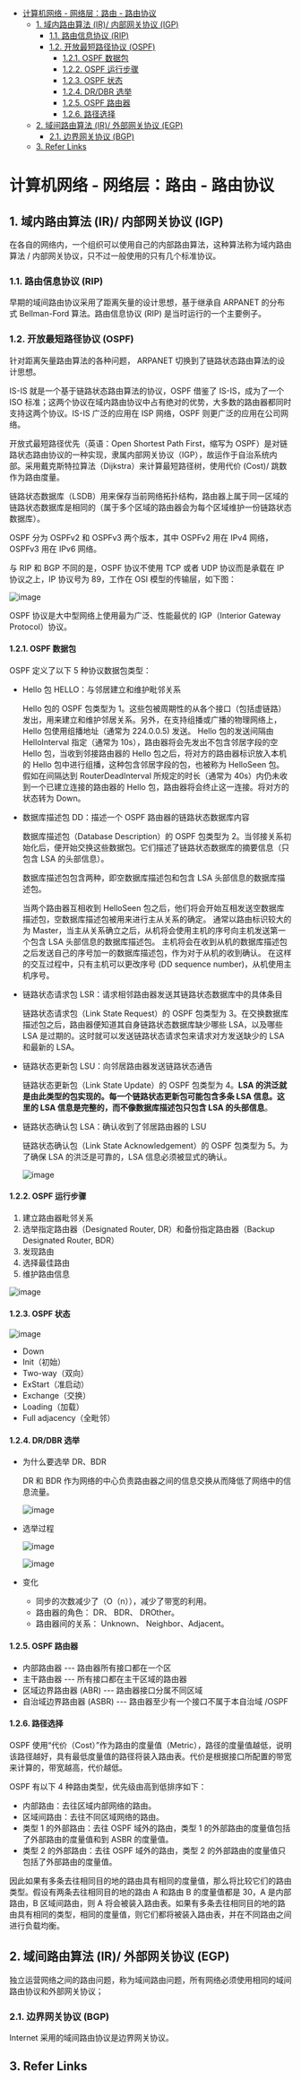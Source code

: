 - [计算机网络 - 网络层：路由 - 路由协议](#计算机网络---网络层路由---路由协议)
  - [1. 域内路由算法 (IR)/ 内部网关协议 (IGP)](#1-域内路由算法-ir-内部网关协议-igp)
    - [1.1. 路由信息协议 (RIP)](#11-路由信息协议-rip)
    - [1.2. 开放最短路径协议 (OSPF)](#12-开放最短路径协议-ospf)
      - [1.2.1. OSPF 数据包](#121-ospf-数据包)
      - [1.2.2. OSPF 运行步骤](#122-ospf-运行步骤)
      - [1.2.3. OSPF 状态](#123-ospf-状态)
      - [1.2.4. DR/DBR 选举](#124-drdbr-选举)
      - [1.2.5. OSPF 路由器](#125-ospf-路由器)
      - [1.2.6. 路径选择](#126-路径选择)
  - [2. 域间路由算法 (IR)/ 外部网关协议 (EGP)](#2-域间路由算法-ir-外部网关协议-egp)
    - [2.1. 边界网关协议 (BGP)](#21-边界网关协议-bgp)
  - [3. Refer Links](#3-refer-links)

# 计算机网络 - 网络层：路由 - 路由协议

## 1. 域内路由算法 (IR)/ 内部网关协议 (IGP)

在各自的网络内，一个组织可以使用自己的内部路由算法，这种算法称为域内路由算法 / 内部网关协议，只不过一般使用的只有几个标准协议。

### 1.1. 路由信息协议 (RIP)

早期的域间路由协议采用了距离矢量的设计思想，基于继承自 ARPANET 的分布式 Bellman-Ford 算法。路由信息协议 (RIP) 是当时运行的一个主要例子。 

### 1.2. 开放最短路径协议 (OSPF)

针对距离矢量路由算法的各种问题， ARPANET 切换到了链路状态路由算法的设计思想。

IS-IS 就是一个基于链路状态路由算法的协议，OSPF 借鉴了 IS-IS，成为了一个 ISO 标准；这两个协议在域内路由协议中占有绝对的优势，大多数的路由器都同时支持这两个协议。IS-IS 广泛的应用在 ISP 网络，OSPF 则更广泛的应用在公司网络。

开放式最短路径优先（英语：Open Shortest Path First，缩写为 OSPF）是对链路状态路由协议的一种实现，隶属内部网关协议（IGP），故运作于自治系统内部。采用戴克斯特拉算法（Dijkstra）来计算最短路径树，使用代价 (Cost)/ 跳数作为路由度量。

链路状态数据库（LSDB）用来保存当前网络拓扑结构，路由器上属于同一区域的链路状态数据库是相同的（属于多个区域的路由器会为每个区域维护一份链路状态数据库）。

OSPF 分为 OSPFv2 和 OSPFv3 两个版本，其中 OSPFv2 用在 IPv4 网络，OSPFv3 用在 IPv6 网络。

与 RIP 和 BGP 不同的是，OSPF 协议不使用 TCP 或者 UDP 协议而是承载在 IP 协议之上，IP 协议号为 89，工作在 OSI 模型的传输层，如下图：

![image](http://otaivnlxc.bkt.clouddn.com/jpg/2018/6/11/f372341370ee2af9ad4ff1725a74234d.jpg)

OSPF 协议是大中型网络上使用最为广泛、性能最优的 IGP（Interior Gateway Protocol）协议。

#### 1.2.1. OSPF 数据包

OSPF 定义了以下 5 种协议数据包类型：
- Hello 包 HELLO：与邻居建立和维护毗邻关系

  Hello 包的 OSPF 包类型为 1。这些包被周期性的从各个接口（包括虚链路）发出，用来建立和维护邻居关系。另外，在支持组播或广播的物理网络上，Hello 包使用组播地址（通常为 224.0.0.5) 发送。 Hello 包的发送间隔由 HelloInterval 指定（通常为 10s），路由器将会先发出不包含邻居字段的空 Hello 包，当收到邻接路由器的 Hello 包之后，将对方的路由器标识放入本机的 Hello 包中进行组播，这种包含邻居字段的包，也被称为 HelloSeen 包。假如在间隔达到 RouterDeadInterval 所规定的时长（通常为 40s）内仍未收到一个已建立连接的路由器的 Hello 包，路由器将会终止这一连接。将对方的状态转为 Down。

- 数据库描述包 DD：描述一个 OSPF 路由器的链路状态数据库内容

  数据库描述包（Database Description）的 OSPF 包类型为 2。当邻接关系初始化后，便开始交换这些数据包。它们描述了链路状态数据库的摘要信息（只包含 LSA 的头部信息）。

  数据库描述包包含两种，即空数据库描述包和包含 LSA 头部信息的数据库描述包。

  当两个路由器互相收到 HelloSeen 包之后，他们将会开始互相发送空数据库描述包，空数据库描述包被用来进行主从关系的确定。 通常以路由标识较大的为 Master，当主从关系确立之后，从机将会使用主机的序号向主机发送第一个包含 LSA 头部信息的数据库描述包。 主机将会在收到从机的数据库描述包之后发送自己的序号加一的数据库描述包，作为对于从机的收到确认。 在这样的交互过程中，只有主机可以更改序号 (DD sequence number)，从机使用主机序号。

- 链路状态请求包 LSR：请求相邻路由器发送其链路状态数据库中的具体条目

  链路状态请求包（Link State Request）的 OSPF 包类型为 3。在交换数据库描述包之后，路由器便知道其自身链路状态数据库缺少哪些 LSA，以及哪些 LSA 是过期的。这时就可以发送链路状态请求包来请求对方发送缺少的 LSA 和最新的 LSA。

- 链路状态更新包 LSU：向邻居路由器发送链路状态通告

  链路状态更新包（Link State Update）的 OSPF 包类型为 4。**LSA 的洪泛就是由此类型的包实现的。每一个链路状态更新包可能包含多条 LSA 信息。这里的 LSA 信息是完整的，而不像数据库描述包只包含 LSA 的头部信息**。

- 链路状态确认包 LSA：确认收到了邻居路由器的 LSU

  链路状态确认包（Link State Acknowledgement）的 OSPF 包类型为 5。为了确保 LSA 的洪泛是可靠的，LSA 信息必须被显式的确认。

  ![image](http://otaivnlxc.bkt.clouddn.com/jpg/2018/6/11/6c2347a98e8d78d2fa8077a421bf2fb0.jpg)

#### 1.2.2. OSPF 运行步骤

1. 建立路由器毗邻关系
1. 选举指定路由器（Designated Router, DR）和备份指定路由器（Backup Designated Router, BDR）
1. 发现路由
1. 选择最佳路由
1. 维护路由信息

![image](http://otaivnlxc.bkt.clouddn.com/jpg/2018/6/11/574ecf8209702b69fc2012db81f590cd.jpg)

#### 1.2.3. OSPF 状态

![image](http://otaivnlxc.bkt.clouddn.com/jpg/2018/6/11/520535e06a19964a58c083b2efb1a5e8.jpg)

- Down
- Init（初始）
- Two-way（双向）
- ExStart（准启动）
- Exchange（交换）
- Loading（加载）
- Full adjacency（全毗邻）

#### 1.2.4. DR/DBR 选举

- 为什么要选举 DR、BDR
  
  DR 和 BDR 作为网络的中心负责路由器之间的信息交换从而降低了网络中的信息流量。

  ![image](http://otaivnlxc.bkt.clouddn.com/jpg/2018/6/11/b3e6e5968e41300321bd33ba93a81b4c.jpg)

- 选举过程

  ![image](http://otaivnlxc.bkt.clouddn.com/jpg/2018/6/11/eb2e70590c84de3c8f7df8930d6f4f55.jpg)

  ![image](http://otaivnlxc.bkt.clouddn.com/jpg/2018/6/11/e67fea749119d3de61bd5b52c3e6ee6a.jpg)

- 变化
  - 同步的次数减少了（O（n）），减少了带宽的利用。
  - 路由器的角色： DR、 BDR、 DROther。
  - 路由器间的关系： Unknown、 Neighbor、Adjacent。

#### 1.2.5. OSPF 路由器

- 内部路由器 --- 路由器所有接口都在一个区
- 主干路由器 --- 所有接口都在主干区域的路由器
- 区域边界路由器 (ABR) --- 路由器接口分属不同区域
- 自治域边界路由器 (ASBR) --- 路由器至少有一个接口不属于本自治域 /OSPF

#### 1.2.6. 路径选择

OSPF 使用“代价（Cost）”作为路由的度量值（Metric），路径的度量值越低，说明该路径越好，具有最低度量值的路径将装入路由表。代价是根据接口所配置的带宽来计算的，带宽越高，代价越低。

OSPF 有以下 4 种路由类型，优先级由高到低排序如下：
- 内部路由：去往区域内部网络的路由。
- 区域间路由：去往不同区域网络的路由。
- 类型 1 的外部路由：去往 OSPF 域外的路由，类型 1 的外部路由的度量值包括了外部路由的度量值和到 ASBR 的度量值。
- 类型 2 的外部路由：去往 OSPF 域外的路由，类型 2 的外部路由的度量值只包括了外部路由的度量值。

因此如果有多条去往相同目的地的路由具有相同的度量值，那么将比较它们的路由类型。假设有两条去往相同目的地的路由 A 和路由 B 的度量值都是 30，A 是内部路由，B 区域间路由，则 A 将会被装入路由表。如果有多条去往相同目的地的路由具有相同的类型，相同的度量值，则它们都将被装入路由表，并在不同路由之间进行负载均衡。

## 2. 域间路由算法 (IR)/ 外部网关协议 (EGP)

独立运营网络之间的路由问题，称为域间路由问题，所有网络必须使用相同的域间路由协议和外部网关协议；

### 2.1. 边界网关协议 (BGP)

Internet 采用的域间路由协议是边界网关协议。

<!-- todo: 课本 P369 -->

## 3. Refer Links